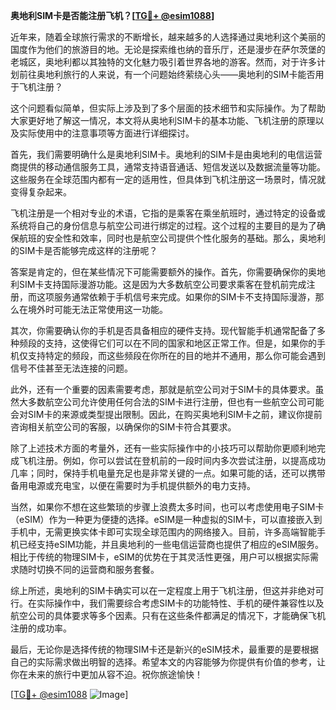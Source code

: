 **奥地利SIM卡是否能注册飞机？[[TG💪+ @esim1088](https://t.me/s/esim1088)]**

近年来，随着全球旅行需求的不断增长，越来越多的人选择通过奥地利这个美丽的国度作为他们的旅游目的地。无论是探索维也纳的音乐厅，还是漫步在萨尔茨堡的老城区，奥地利都以其独特的文化魅力吸引着世界各地的游客。然而，对于许多计划前往奥地利旅行的人来说，有一个问题始终萦绕心头——奥地利的SIM卡能否用于飞机注册？

这个问题看似简单，但实际上涉及到了多个层面的技术细节和实际操作。为了帮助大家更好地了解这一情况，本文将从奥地利SIM卡的基本功能、飞机注册的原理以及实际使用中的注意事项等方面进行详细探讨。

首先，我们需要明确什么是奥地利SIM卡。奥地利的SIM卡是由奥地利的电信运营商提供的移动通信服务工具，通常支持语音通话、短信发送以及数据流量等功能。这些服务在全球范围内都有一定的适用性，但具体到飞机注册这一场景时，情况就变得复杂起来。

飞机注册是一个相对专业的术语，它指的是乘客在乘坐航班时，通过特定的设备或系统将自己的身份信息与航空公司进行绑定的过程。这个过程的主要目的是为了确保航班的安全性和效率，同时也是航空公司提供个性化服务的基础。那么，奥地利的SIM卡是否能够完成这样的注册呢？

答案是肯定的，但在某些情况下可能需要额外的操作。首先，你需要确保你的奥地利SIM卡支持国际漫游功能。这是因为大多数航空公司要求乘客在登机前完成注册，而这项服务通常依赖于手机信号来完成。如果你的SIM卡不支持国际漫游，那么在境外时可能无法正常使用这一功能。

其次，你需要确认你的手机是否具备相应的硬件支持。现代智能手机通常配备了多种频段的支持，这使得它们可以在不同的国家和地区正常工作。但是，如果你的手机仅支持特定的频段，而这些频段在你所在的目的地并不通用，那么你可能会遇到信号不佳甚至无法连接的问题。

此外，还有一个重要的因素需要考虑，那就是航空公司对于SIM卡的具体要求。虽然大多数航空公司允许使用任何合法的SIM卡进行注册，但也有一些航空公司可能会对SIM卡的来源或类型提出限制。因此，在购买奥地利SIM卡之前，建议你提前咨询相关航空公司的客服，以确保你的SIM卡符合其要求。

除了上述技术方面的考量外，还有一些实际操作中的小技巧可以帮助你更顺利地完成飞机注册。例如，你可以尝试在登机前的一段时间内多次尝试注册，以提高成功几率；同时，保持手机电量充足也是非常关键的一点。如果可能的话，还可以携带备用电源或充电宝，以便在需要时为手机提供额外的电力支持。

当然，如果你不想在这些繁琐的步骤上浪费太多时间，也可以考虑使用电子SIM卡（eSIM）作为一种更为便捷的选择。eSIM是一种虚拟的SIM卡，可以直接嵌入到手机中，无需更换实体卡即可实现全球范围内的网络接入。目前，许多高端智能手机已经支持eSIM功能，并且奥地利的一些电信运营商也提供了相应的eSIM服务。相比于传统的物理SIM卡，eSIM的优势在于其灵活性更强，用户可以根据实际需求随时切换不同的运营商和服务套餐。

综上所述，奥地利的SIM卡确实可以在一定程度上用于飞机注册，但这并非绝对可行。在实际操作中，我们需要综合考虑SIM卡的功能特性、手机的硬件兼容性以及航空公司的具体要求等多个因素。只有在这些条件都满足的情况下，才能确保飞机注册的成功率。

最后，无论你是选择传统的物理SIM卡还是新兴的eSIM技术，最重要的是要根据自己的实际需求做出明智的选择。希望本文的内容能够为你提供有价值的参考，让你在未来的旅行中更加从容不迫。祝你旅途愉快！

[[TG💪+ @esim1088](https://t.me/s/esim1088) ![Image](https://i.postimg.cc/4NQfJmqS/Snipaste-2025-05-13-00-14-12.png)]